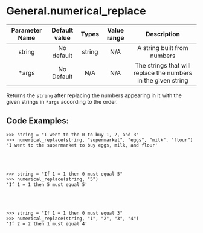 # General.numerical_replace

| Parameter Name | Default value | Types | Value range | Description | 
| :---: | :---: | :---: | :---: | :---: |
| string |No default | string | N/A  | A string built from numbers |
| *args | No Default | N/A | N/A | The strings that will replace the numbers in the given string |

Returns the `string` after replacing the numbers appearing in it with the given strings in `*args` according to the order.

## Code Examples:
```
>>> string = "I went to the 0 to buy 1, 2, and 3"
>>> numerical_replace(string, "supermarket", "eggs", "milk", "flour")
'I went to the supermarket to buy eggs, milk, and flour'
```
</br> </br>
```
>>> string = "If 1 = 1 then 0 must equal 5"
>>> numerical_replace(string, "5")
'If 1 = 1 then 5 must equal 5'
```
</br></br>
```
>>> string = "If 1 = 1 then 0 must equal 3"
>>> numerical_replace(string, "1", "2", "3", "4")
'If 2 = 2 then 1 must equal 4'
```
